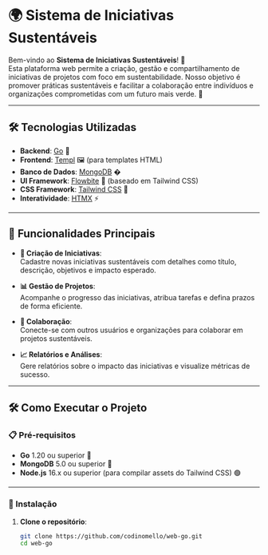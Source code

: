 # 🌍 Sistema de Iniciativas Sustentáveis

Bem-vindo ao **Sistema de Iniciativas Sustentáveis**! 🌱  
Esta plataforma web permite a criação, gestão e compartilhamento de iniciativas de projetos com foco em sustentabilidade. Nosso objetivo é promover práticas sustentáveis e facilitar a colaboração entre indivíduos e organizações comprometidas com um futuro mais verde. 💚

---

## 🛠️ Tecnologias Utilizadas

- **Backend**: [Go](https://golang.org/) 🐹
- **Frontend**: [Templ](https://github.com/arschles/templ) 🖼️ (para templates HTML)
- **Banco de Dados**: [MongoDB](https://www.mongodb.com/) �
- **UI Framework**: [Flowbite](https://flowbite.com/) 🎨 (baseado em Tailwind CSS)
- **CSS Framework**: [Tailwind CSS](https://tailwindcss.com/) 🎯
- **Interatividade**: [HTMX](https://htmx.org/) ⚡

---

## 🚀 Funcionalidades Principais

- **🌱 Criação de Iniciativas**:  
  Cadastre novas iniciativas sustentáveis com detalhes como título, descrição, objetivos e impacto esperado.

- **📊 Gestão de Projetos**:  
  Acompanhe o progresso das iniciativas, atribua tarefas e defina prazos de forma eficiente.

- **🤝 Colaboração**:  
  Conecte-se com outros usuários e organizações para colaborar em projetos sustentáveis.

- **📈 Relatórios e Análises**:  
  Gere relatórios sobre o impacto das iniciativas e visualize métricas de sucesso.

---

## 🛠️ Como Executar o Projeto

### 📋 Pré-requisitos

- **Go** 1.20 ou superior 🐹
- **MongoDB** 5.0 ou superior 🍃
- **Node.js** 16.x ou superior (para compilar assets do Tailwind CSS) 🟢

---

### 🚀 Instalação

1. **Clone o repositório**:
   ```bash
   git clone https://github.com/codinomello/web-go.git
   cd web-go
